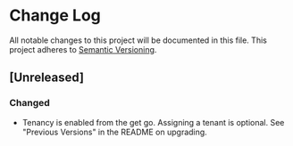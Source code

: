 # Change Log
All notable changes to this project will be documented in this file.
This project adheres to [Semantic Versioning](http://semver.org/).

## [Unreleased]
### Changed
- Tenancy is enabled from the get go. Assigning a tenant is optional. See "Previous Versions" in the README on upgrading.
